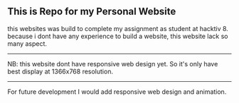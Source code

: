 This is Repo for my Personal Website
----------------------------------

this websites was build to complete my assignment as student at hacktiv 8.
because i dont have any experience to build a website, this website lack
so many aspect. 

--------------------------------
NB: this website dont have responsive web design yet. So it's only have best
display  at 1366x768 resolution.

-------------------------------
For future development I would add responsive web design and animation.


